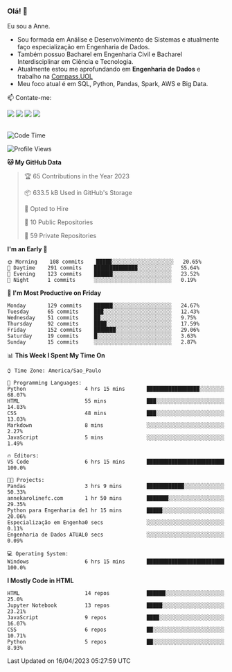 ### Olá! 👋
Eu sou a Anne. 
- Sou formada em Análise e Desenvolvimento de Sistemas e atualmente faço especialização em Engenharia de Dados.
- Também possuo Bacharel em Engenharia Civil e Bacharel Interdisciplinar em Ciência e Tecnologia.
- Atualmente estou me aprofundando em **Engenharia de Dados** e trabalho na [Compass.UOL](https://compass.uol/pt/home/) 
- Meu foco atual é em SQL, Python, Pandas, Spark, AWS e Big Data.

📫 Contate-me: 

<div>
<a href="https://www.instagram.com/annekarolinefc/" target="_blank"><img src="https://img.shields.io/badge/-Instagram-%23E4405F?style=for-the-badge&logo=instagram&logoColor=white" target="_blank"></a> 
<a href = "mailto:annekarolinefc@gmail.com"><img src="https://img.shields.io/badge/-Gmail-%23333?style=for-the-badge&logo=gmail&logoColor=white" target="_blank"></a>
<a href="https://www.linkedin.com/in/devannekarolinefc/" target="_blank"><img src="https://img.shields.io/badge/-LinkedIn-%230077B5?style=for-the-badge&logo=linkedin&logoColor=white" target="_blank"></a> 
<a href="https://api.whatsapp.com/send?phone=5533991375118&text=Ol%C3%A1%20Anne!%20" target="_blank"><img src="https://img.shields.io/badge/WhatsApp-25D366?style=for-the-badge&logo=whatsapp&logoColor=white" target="_blank"></a>
</div>

  
<!--
  <img align="center" alt="Anne-An" height="30" width="40" src="https://github.com/devicons/devicon/blob/master/icons/angularjs/angularjs-original.svg">
-->

</br>

<!--START_SECTION:waka-->
![Code Time](http://img.shields.io/badge/Code%20Time-150%20hrs%2010%20mins-blue)

![Profile Views](http://img.shields.io/badge/Profile%20Views-2-blue)

**🐱 My GitHub Data** 

> 🏆 65 Contributions in the Year 2023
 > 
> 📦 633.5 kB Used in GitHub's Storage 
 > 
> 💼 Opted to Hire
 > 
> 📜 10 Public Repositories 
 > 
> 🔑 59 Private Repositories  
 > 
**I'm an Early 🐤** 

```text
🌞 Morning    108 commits    █████░░░░░░░░░░░░░░░░░░░░   20.65% 
🌇 Daytime    291 commits    ██████████████░░░░░░░░░░░   55.64% 
🌃 Evening    123 commits    ██████░░░░░░░░░░░░░░░░░░░   23.52% 
🌙 Night      1 commits      ░░░░░░░░░░░░░░░░░░░░░░░░░   0.19%

```
📅 **I'm Most Productive on Friday** 

```text
Monday       129 commits    ██████░░░░░░░░░░░░░░░░░░░   24.67% 
Tuesday      65 commits     ███░░░░░░░░░░░░░░░░░░░░░░   12.43% 
Wednesday    51 commits     ██░░░░░░░░░░░░░░░░░░░░░░░   9.75% 
Thursday     92 commits     ████░░░░░░░░░░░░░░░░░░░░░   17.59% 
Friday       152 commits    ███████░░░░░░░░░░░░░░░░░░   29.06% 
Saturday     19 commits     █░░░░░░░░░░░░░░░░░░░░░░░░   3.63% 
Sunday       15 commits     ░░░░░░░░░░░░░░░░░░░░░░░░░   2.87%

```


📊 **This Week I Spent My Time On** 

```text
⌚︎ Time Zone: America/Sao_Paulo

💬 Programming Languages: 
Python                   4 hrs 15 mins       █████████████████░░░░░░░░   68.07% 
HTML                     55 mins             ███░░░░░░░░░░░░░░░░░░░░░░   14.83% 
CSS                      48 mins             ███░░░░░░░░░░░░░░░░░░░░░░   13.03% 
Markdown                 8 mins              ░░░░░░░░░░░░░░░░░░░░░░░░░   2.27% 
JavaScript               5 mins              ░░░░░░░░░░░░░░░░░░░░░░░░░   1.49%

🔥 Editors: 
VS Code                  6 hrs 15 mins       █████████████████████████   100.0%

🐱‍💻 Projects: 
Pandas                   3 hrs 9 mins        ████████████░░░░░░░░░░░░░   50.33% 
annekarolinefc.com       1 hr 50 mins        ███████░░░░░░░░░░░░░░░░░░   29.35% 
Python para Engenharia de1 hr 15 mins        █████░░░░░░░░░░░░░░░░░░░░   20.06% 
Especialização em Engenha0 secs              ░░░░░░░░░░░░░░░░░░░░░░░░░   0.11% 
Engenharia de Dados ATUAL0 secs              ░░░░░░░░░░░░░░░░░░░░░░░░░   0.09%

💻 Operating System: 
Windows                  6 hrs 15 mins       █████████████████████████   100.0%

```

**I Mostly Code in HTML** 

```text
HTML                     14 repos            ██████░░░░░░░░░░░░░░░░░░░   25.0% 
Jupyter Notebook         13 repos            █████░░░░░░░░░░░░░░░░░░░░   23.21% 
JavaScript               9 repos             ████░░░░░░░░░░░░░░░░░░░░░   16.07% 
CSS                      6 repos             ██░░░░░░░░░░░░░░░░░░░░░░░   10.71% 
Python                   5 repos             ██░░░░░░░░░░░░░░░░░░░░░░░   8.93%

```



 Last Updated on 16/04/2023 05:27:59 UTC
<!--END_SECTION:waka-->
  
